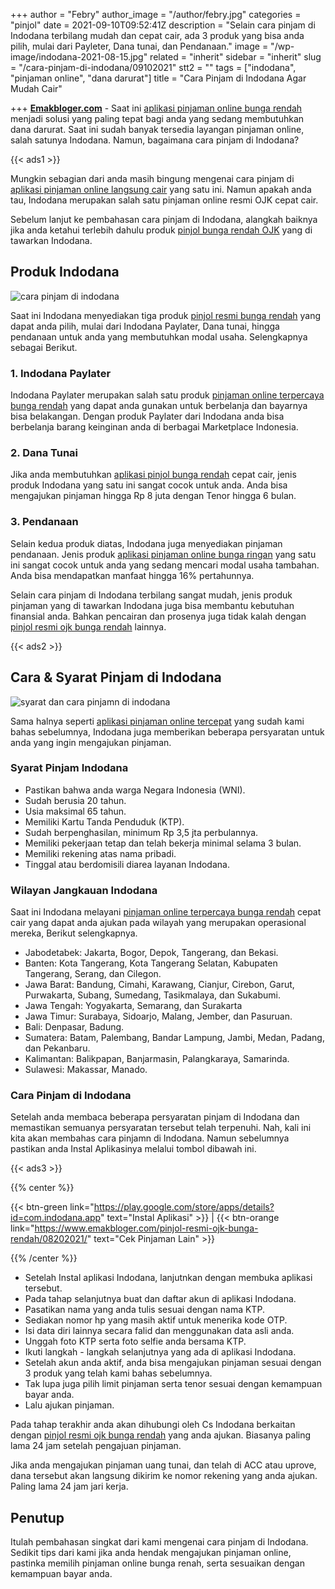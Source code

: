 +++
author = "Febry"
author_image = "/author/febry.jpg"
categories = "pinjol"
date = 2021-09-10T09:52:41Z
description = "Selain cara pinjam di Indodana terbilang mudah dan cepat cair, ada 3 produk yang bisa anda pilih, mulai dari Payleter, Dana tunai, dan Pendanaan."
image = "/wp-image/indodana-2021-08-15.jpg"
related = "inherit"
sidebar = "inherit"
slug = "/cara-pinjam-di-indodana/09102021"
stt2 = ""
tags = ["indodana", "pinjaman online", "dana darurat"]
title = "Cara Pinjam di Indodana Agar Mudah Cair"

+++
[**Emakbloger.com**](/) - Saat ini [aplikasi pinjaman online bunga rendah](https://www.emakbloger.com/aplikasi-pinjaman-online-bunga-rendah/08142021/) menjadi solusi yang paling tepat bagi anda yang sedang membutuhkan dana darurat. Saat ini sudah banyak tersedia layangan pinjaman online, salah satunya Indodana. Namun, bagaimana cara pinjam di Indodana?

{{< ads1 >}}

Mungkin sebagian dari anda masih bingung mengenai cara pinjam di [aplikasi pinjaman online langsung cair](https://www.emakbloger.com/aplikasi-pinjaman-online-langsung-cair/08152021/) yang satu ini. Namun apakah anda tau, Indodana merupakan salah satu pinjaman online resmi OJK cepat cair.

Sebelum lanjut ke pembahasan cara pinjam di Indodana, alangkah baiknya jika anda ketahui terlebih dahulu produk [pinjol bunga rendah OJK](https://www.emakbloger.com/pinjol-bunga-rendah-ojk/08152021/) yang di tawarkan Indodana.

## Produk Indodana

![cara pinjam di indodana](/wp-image/cara-pinjam-di-indodana-2021-09-10.jpg "produk indodana")

Saat ini Indodana menyediakan tiga produk [pinjol resmi bunga rendah](https://www.emakbloger.com/pinjol-resmi-bunga-rendah/08152021/) yang dapat anda pilih, mulai dari Indodana Paylater, Dana tunai, hingga pendanaan untuk anda yang membutuhkan modal usaha. Selengkapnya sebagai Berikut.

### 1. Indodana Paylater

Indodana Paylater merupakan salah satu produk [pinjaman online terpercaya bunga rendah](https://www.emakbloger.com/pinjaman-online-terpercaya-bunga-rendah/08162021/) yang dapat anda gunakan untuk berbelanja dan bayarnya bisa belakangan. Dengan produk Paylater dari Indodana anda bisa berbelanja barang keinginan anda di berbagai Marketplace Indonesia.

### 2. Dana Tunai

Jika anda membutuhkan [aplikasi pinjol bunga rendah](https://www.emakbloger.com/aplikasi-pinjol-bunga-rendah/08172021/) cepat cair, jenis produk Indodana yang satu ini sangat cocok untuk anda. Anda bisa mengajukan pinjaman hingga Rp 8 juta dengan Tenor hingga 6 bulan.

### 3. Pendanaan

Selain kedua produk diatas, Indodana juga menyediakan pinjaman pendanaan. Jenis produk [aplikasi pinjaman online bunga ringan](https://www.emakbloger.com/aplikasi-pinjaman-online-bunga-ringan/08192021/) yang satu ini sangat cocok untuk anda yang sedang mencari modal usaha tambahan. Anda bisa mendapatkan manfaat hingga 16% pertahunnya.

Selain cara pinjam di Indodana terbilang sangat mudah, jenis produk pinjaman yang di tawarkan Indodana juga bisa membantu kebutuhan finansial anda. Bahkan pencairan dan prosenya juga tidak kalah dengan [pinjol resmi ojk bunga rendah](https://www.emakbloger.com/pinjol-resmi-ojk-bunga-rendah/08202021/) lainnya.

{{< ads2 >}}

## Cara & Syarat Pinjam di Indodana

![syarat dan cara pinjamn di indodana](/wp-image/cara-ajukan-pinjam-di-indodana-2021-09-10.jpg "syarat dan cara pinjamn di indodana")

Sama halnya seperti [aplikasi pinjaman online tercepat](https://www.emakbloger.com/aplikasi-pinjaman-online-tercepat/08212021/) yang sudah kami bahas sebelumnya, Indodana juga memberikan beberapa persyaratan untuk anda yang ingin mengajukan pinjaman.

### Syarat Pinjam Indodana

* Pastikan bahwa anda warga Negara Indonesia (WNI).
* Sudah berusia 20 tahun.
* Usia maksimal 65 tahun.
* Memiliki Kartu Tanda Penduduk (KTP).
* Sudah berpenghasilan, minimum Rp 3,5 jta perbulannya.
* Memiliki pekerjaan tetap dan telah bekerja minimal selama 3 bulan.
* Memiliki rekening atas nama pribadi.
* Tinggal atau berdomisili diarea layanan Indodana.

### Wilayan Jangkauan Indodana

Saat ini Indodana melayani [pinjaman online terpercaya bunga rendah](https://www.emakbloger.com/pinjaman-online-terpercaya-bunga-rendah/08162021/) cepat cair yang dapat anda ajukan pada wilayah yang merupakan operasional mereka, Berikut selengkapnya.

* Jabodetabek: Jakarta, Bogor, Depok, Tangerang, dan Bekasi.
* Banten: Kota Tangerang, Kota Tangerang Selatan, Kabupaten Tangerang, Serang, dan Cilegon.
* Jawa Barat: Bandung, Cimahi, Karawang, Cianjur, Cirebon, Garut, Purwakarta, Subang, Sumedang, Tasikmalaya, dan Sukabumi.
* Jawa Tengah: Yogyakarta, Semarang, dan Surakarta
* Jawa Timur: Surabaya, Sidoarjo, Malang, Jember, dan Pasuruan.
* Bali: Denpasar, Badung.
* Sumatera: Batam, Palembang, Bandar Lampung, Jambi, Medan, Padang, dan Pekanbaru.
* Kalimantan: Balikpapan, Banjarmasin, Palangkaraya, Samarinda.
* Sulawesi: Makassar, Manado.

### Cara Pinjam di Indodana

Setelah anda membaca beberapa persyaratan pinjam di Indodana dan memastikan semuanya persyaratan tersebut telah terpenuhi. Nah, kali ini kita akan membahas cara pinjamn di Indodana. Namun sebelumnya pastikan anda Instal Aplikasinya melalui tombol dibawah ini.

{{< ads3 >}}

{{% center %}}

{{< btn-green link="https://play.google.com/store/apps/details?id=com.indodana.app" text="Instal Aplikasi" >}} | {{< btn-orange link="https://www.emakbloger.com/pinjol-resmi-ojk-bunga-rendah/08202021/" text="Cek Pinjaman Lain" >}}

{{% /center %}}

* Setelah Instal aplikasi Indodana, lanjutnkan dengan membuka aplikasi tersebut.
* Pada tahap selanjutnya buat dan daftar akun di aplikasi Indodana.
* Pasatikan nama yang anda tulis sesuai dengan nama KTP.
* Sediakan nomor hp yang masih aktif untuk menerika kode OTP.
* Isi data diri lainnya secara falid dan menggunakan data asli anda.
* Unggah foto KTP serta foto selfie anda bersama KTP.
* Ikuti langkah - langkah selanjutnya yang ada di aplikasi Indodana.
* Setelah akun anda aktif, anda bisa mengajukan pinjaman sesuai dengan 3 produk yang telah kami bahas sebelumnya.
* Tak lupa juga pilih limit pinjaman serta tenor sesuai dengan kemampuan bayar anda.
* Lalu ajukan pinjaman.

Pada tahap terakhir anda akan dihubungi oleh Cs Indodana berkaitan dengan [pinjol resmi ojk bunga rendah](https://www.emakbloger.com/pinjol-resmi-ojk-bunga-rendah/08202021/) yang anda ajukan. Biasanya paling lama 24 jam setelah pengajuan pinjaman.

Jika anda mengajukan pinjaman uang tunai, dan telah di ACC atau uprove, dana tersebut akan langsung dikirim ke nomor rekening yang anda ajukan. Paling lama 24 jam jari kerja.

## Penutup

Itulah pembahasan singkat dari kami mengenai cara pinjam di Indodana. Sedikit tips dari kami jika anda hendak mengajukan pinjaman online, pastinka memilih pinjaman online bunga renah, serta sesuaikan dengan kemampuan bayar anda.